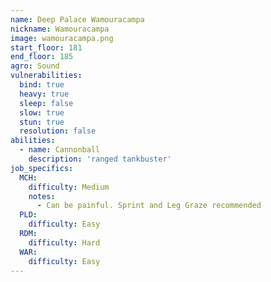 ```yaml
---
name: Deep Palace Wamouracampa
nickname: Wamouracampa
image: wamouracampa.png
start_floor: 181
end_floor: 185
agro: Sound
vulnerabilities:
  bind: true
  heavy: true
  sleep: false
  slow: true
  stun: true
  resolution: false
abilities:
  - name: Cannonball
    description: 'ranged tankbuster'
job_specifics:
  MCH:
    difficulty: Medium
    notes:
      - Can be painful. Sprint and Leg Graze recommended
  PLD:
    difficulty: Easy
  RDM:
    difficulty: Hard
  WAR:
    difficulty: Easy
---
```


